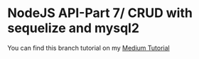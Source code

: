 # NodeJS API-Part 7/ CRUD with sequelize and mysql2

You can find this branch tutorial on my [Medium Tutorial](https://soonsantos.medium.com/nodejs-api-part-7-crud-with-sequelize-and-mysql2-b4de5f855761)

